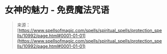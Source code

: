 <!--yml

category: 未分类

date: 2024-06-12 18:47:56

-->

# 女神的魅力 - 免费魔法咒语

> 来源：[https://www.spellsofmagic.com/spells/spiritual_spells/protection_spells/10992/page.html#0001-01-01](https://www.spellsofmagic.com/spells/spiritual_spells/protection_spells/10992/page.html#0001-01-01)
